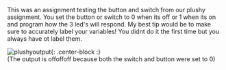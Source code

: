 This was an assignment testing the button and switch from our plushy assignment. You set the button or switch to 0 when its off or 1 when its on and program how the 3 led's will respond. 
My best tip would be to make sure to accurately label your variables! You didnt do it the first time but you always have ot label them. 


![plushyoutput](https://mahaletn.github.io/assets/img/;plushyoutput.png){: .center-block :}  
(The output is offoffoff because both the switch and button were set to 0) 


